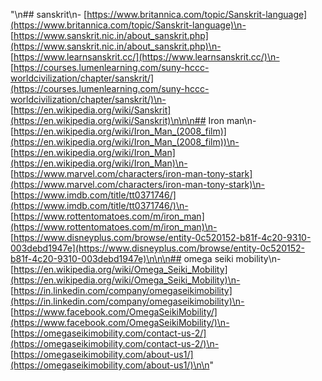 "\n## sanskrit\n- [https://www.britannica.com/topic/Sanskrit-language](https://www.britannica.com/topic/Sanskrit-language)\n- [https://www.sanskrit.nic.in/about_sanskrit.php](https://www.sanskrit.nic.in/about_sanskrit.php)\n- [https://www.learnsanskrit.cc/](https://www.learnsanskrit.cc/)\n- [https://courses.lumenlearning.com/suny-hccc-worldcivilization/chapter/sanskrit/](https://courses.lumenlearning.com/suny-hccc-worldcivilization/chapter/sanskrit/)\n- [https://en.wikipedia.org/wiki/Sanskrit](https://en.wikipedia.org/wiki/Sanskrit)\n\n\n## Iron man\n- [https://en.wikipedia.org/wiki/Iron_Man_(2008_film)](https://en.wikipedia.org/wiki/Iron_Man_(2008_film))\n- [https://en.wikipedia.org/wiki/Iron_Man](https://en.wikipedia.org/wiki/Iron_Man)\n- [https://www.marvel.com/characters/iron-man-tony-stark](https://www.marvel.com/characters/iron-man-tony-stark)\n- [https://www.imdb.com/title/tt0371746/](https://www.imdb.com/title/tt0371746/)\n- [https://www.rottentomatoes.com/m/iron_man](https://www.rottentomatoes.com/m/iron_man)\n- [https://www.disneyplus.com/browse/entity-0c520152-b81f-4c20-9310-003debd1947e](https://www.disneyplus.com/browse/entity-0c520152-b81f-4c20-9310-003debd1947e)\n\n\n## omega seiki mobility\n- [https://en.wikipedia.org/wiki/Omega_Seiki_Mobility](https://en.wikipedia.org/wiki/Omega_Seiki_Mobility)\n- [https://in.linkedin.com/company/omegaseikimobility](https://in.linkedin.com/company/omegaseikimobility)\n- [https://www.facebook.com/OmegaSeikiMobility/](https://www.facebook.com/OmegaSeikiMobility/)\n- [https://omegaseikimobility.com/contact-us-2/](https://omegaseikimobility.com/contact-us-2/)\n- [https://omegaseikimobility.com/about-us1/](https://omegaseikimobility.com/about-us1/)\n\n"